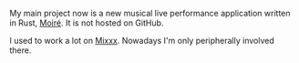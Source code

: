 My main project now is a new musical live performance application written in Rust, [Moiré](https://codeberg.org/moire/moire). It is not hosted on GitHub.

I used to work a lot on [Mixxx](https://mixxx.org). Nowadays I'm only peripherally involved there.

